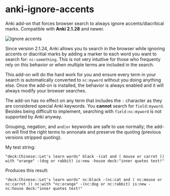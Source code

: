 # anki-ignore-accents
Anki add-on that forces browser search to always ignore accents/diacritical marks. Compatible with **Anki 2.1.28** and newer.

![Ignore accents](https://raw.github.com/hssm/anki-ignore-accents/master/docs/example.png "Ignore accents in browser search")

Since version 2.1.24, Anki allows you to search in the browser while ignoring accents or diacritial marks by adding a marker to each word you want to search for: `nc:something`. This is not very intuitive for those who frequenty rely on this behavior or when multiple terms are included in the search.

This add-on will do the hard work for you and ensure every term in your search is automatically converted to `nc:myword` without you doing anything else. Once the add-on is installed, the behavior is always enabled and it will always modify your browser searches.

The add-on has no effect on any term that includes the `:` character as they are considered special Anki keywords. You **cannot** search for `field:myword`. Besides being difficult to implement, searching with `field:nc:myword` is not supported by Anki anyway.

Grouping, negation, and `and|or` keywords are safe to use normally; the add-on will find the right terms to annonate and preserve the quoting (previous versions stripped quoting).

My test string:

`"deck:Chinese::Let's learn words" black -(cat and ( mouse or carrot )) with "orange" -(dog or rabbit) is:new -house deck:"inner quotes test!"`

Produces this result:

`"deck:Chinese::Let's learn words" nc:black -(nc:cat and ( nc:mouse or nc:carrot )) nc:with "nc:orange" -(nc:dog or nc:rabbit) is:new -nc:house deck:"inner quotes test!"`
